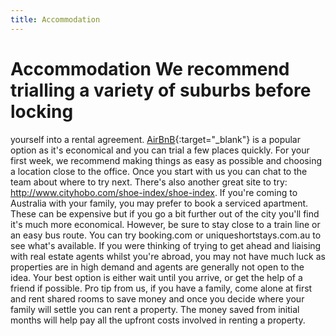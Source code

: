 ```yaml
---
title: Accommodation
---
```


# Accommodation We recommend trialling a variety of suburbs before locking

yourself into a rental agreement. [AirBnB](https://www.airbnb.com.au){:target="\_blank"} is a
popular option as it's economical and you can trial a few places quickly. For
your first week, we recommend making things as easy as possible and choosing a
location close to the office. Once you start with us you can chat to the team
about where to try next. There's also another great site to try:
<http://www.cityhobo.com/shoe-index/shoe-index>. If you're coming to Australia
with your family, you may prefer to book a serviced apartment. These can be
expensive but if you go a bit further out of the city you'll find it's much more
economical. However, be sure to stay close to a train line or an easy bus route.
You can try booking.com or uniqueshortstays.com.au to see what's available. If
you were thinking of trying to get ahead and liaising with real estate agents
whilst you're abroad, you may not have much luck as properties are in high
demand and agents are generally not open to the idea. Your best option is either
wait until you arrive, or get the help of a friend if possible. Pro tip from us,
if you have a family, come alone at first and rent shared rooms to save money
and once you decide where your family will settle you can rent a property. The
money saved from initial months will help pay all the upfront costs involved in
renting a property.
